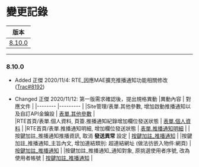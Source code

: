 變更記錄
===
| 版本 |
| :---: |
| [8.10.0](#v8_10_0) |

***
### <a id='v8_10_0'></a>8.10.0
* Added 正傑 2020/11/4: RTE_因應MAE擴充推播通知功能相關修改 ([Trac#8192])

* Changed 正傑 2020/11/12: 第一版需求確認後，提出規格異動
    |異動內容 | 對應文件 |
    |-------- |--------- |
    |Site管理/表單.其他參數, 增加啟動推播通知以及自訂API金鑰設                 | [表單.其他參數][link_fieldbreak1] |          
    |RTE首頁/表單.個人資料, 頁簽.推播通知紀錄增加欄位發送狀態                  | [表單.個人資料][link_fieldbreak2] | 
    |RTE首頁/表單.推播通知明細, 增加欄位發送狀態                              | [表單.推播通知明細][link_fieldbreak3] | 
    |按鍵加註_推播通知推播資訊, 取消 **發送異常** 設定                        | [按鍵加註_推播通知][link_fieldbreak4] |
    |按鍵加註_推播通知_主旨內文, 增加連結類別: 超連結網址 (做法彷嵌入物件:網頁)  | [按鍵加註_推播通知][link_fieldbreak4] |
    |按鍵加註_推播通知_通知對象, 原挑選使用者序號, 改為 使用者帳號              | [按鍵加註_推播通知][link_fieldbreak4] |

<!-- 超連結 -->
[link_fieldbreak1]: otherparameter.md "表單.其他參數"
[link_fieldbreak2]: pushmessagelog.md "表單.個人資料"
[link_fieldbreak3]: pushmessagedetail.md "表單.推播通知明細"
[link_fieldbreak4]: ./buttonannotation/README.md "按鍵加註_推播通知"

[Trac#8192]:http://trac.uneec.com/trac/neco/ticket/8192 "#8192"
